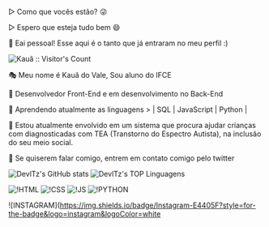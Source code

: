 ▷ Como que vocês estão? 😜

▷ Espero que esteja tudo bem 😄

👋 Eai pessoal! Esse aqui é o tanto que já entraram no meu perfil :)

<img src="https://profile-counter.glitch.me/{DevlTz}/count.svg" alt="Kauã :: Visitor's Count" />

🎭 Meu nome é Kauã do Vale, Sou aluno do IFCE

💼 Desenvolvedor Front-End e em desenvolvimento no Back-End 

📕 Aprendendo atualmente as linguagens > | SQL |  JavaScript | Python |

🔭 Estou atualmente envolvido em um sistema que procura ajudar crianças com diagnosticadas com TEA (Transtorno do Espectro Autista), na inclusão do seu meio social.

💬 Se quiserem falar comigo, entrem em contato comigo pelo twitter

![DevlTz's GitHub stats](https://github-readme-stats.vercel.app/api?username=DevlTz&show_icons=true&theme=tokyonight)
![DevlTz's TOP Linguagens](https://github-readme-stats.vercel.app/api/top-langs/?username=DevlTz&layout=compact&theme=dracula)

![!HTML](https://img.shields.io/badge/HTML5-E34F26?style=for-the-badge&logo=html5&logoColor=white)
![!CSS](https://img.shields.io/badge/CSS3-1572B6?style=for-the-badge&logo=css3&logoColor=white)
![!JS](https://img.shields.io/badge/JavaScript-F7DF1E?style=for-the-badge&logo=javascript&logoColor=black)
![!PYTHON](https://img.shields.io/badge/Python-14354C?style=for-the-badge&logo=python&logoColor=white)

![INSTAGRAM](https://img.shields.io/badge/Instagram-E4405F?style=for-the-badge&logo=instagram&logoColor=white
